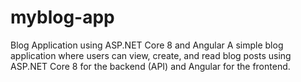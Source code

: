 # myblog-app
Blog Application using ASP.NET Core 8 and Angular  A simple blog application where users can view, create, and read blog posts using ASP.NET Core 8 for the backend (API) and Angular for the frontend.
